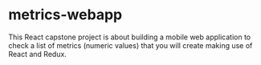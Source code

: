 # metrics-webapp
This React capstone project is about building a mobile web application to check a list of metrics (numeric values) that you will create making use of React and Redux.
